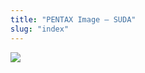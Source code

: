 ```yaml
---
title: "PENTAX Image – SUDA"
slug: "index"
---
```


[![](/wp-content/2011/12/68-300x225.jpg)](/wp-content/2011/12/68.jpg)
